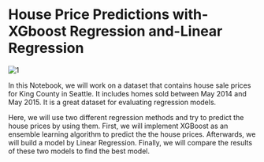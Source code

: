 # House Price Predictions with-XGboost Regression and-Linear Regression

![1](https://user-images.githubusercontent.com/69224996/96664922-a000b880-1308-11eb-90d3-b396032f7dc0.jpg)

In this Notebook, we will work on a dataset that contains house sale prices for King County in Seattle. It includes homes sold between May 2014 and May 2015. It is a great dataset for evaluating regression models.

Here, we will use two different regression methods and try to predict the house prices by using them. 
First, we will implement XGBoost as an ensemble learning algorithm to predict the the house prices. Afterwards, we will build a model by Linear Regression. Finally, we will compare the results of these two models to find the best model.
